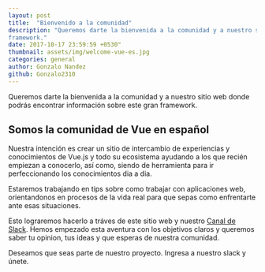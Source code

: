 ```yaml
---
layout: post
title:  "Bienvenido a la comunidad"
description: "Queremos darte la bienvenida a la comunidad y a nuestro sitio web donde podrás encontrar información sobre este gran
framework."
date: 2017-10-17 23:59:59 +0530"
thumbnail: assets/img/welcome-vue-es.jpg
categories: general
author: Gonzalo Nandez
github: Gonzalo2310
---
```

Queremos darte la bienvenida a la comunidad y a nuestro sitio web donde podrás encontrar información sobre este gran
framework.

## Somos la comunidad de Vue en español

Nuestra intención es crear un sitio de intercambio de experiencias y conocimientos de Vue.js y todo su ecosistema ayudando 
a los que recién empiezan a conocerlo, así como, siendo de herramienta para ir perfeccionando los conocimientos dia a dia.

Estaremos trabajando en tips sobre como trabajar con aplicaciones web, orientandonos en procesos de la vida real para que sepas
como enfrentarte ante esas situaciones.

Esto lograremos hacerlo a tráves de este sitio web y nuestro <a href="https://slack.vue-es.org/"> Canal de Slack</a>. Hemos empezado esta aventura con los objetivos claros  y queremos saber tu opinion, tus ideas y que esperas de nuestra comunidad.

Deseamos que seas parte de nuestro proyecto. Ingresa a nuestro slack y únete.
